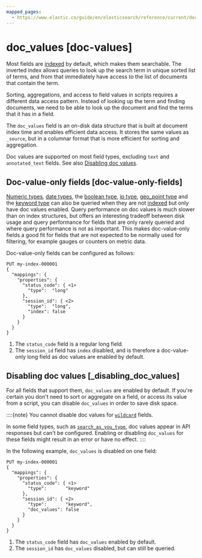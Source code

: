 ```yaml
---
mapped_pages:
  - https://www.elastic.co/guide/en/elasticsearch/reference/current/doc-values.html
---
```


# doc_values [doc-values]

Most fields are [indexed](/reference/elasticsearch/mapping-reference/mapping-index.md) by default, which makes them searchable. The inverted index allows queries to look up the search term in unique sorted list of terms, and from that immediately have access to the list of documents that contain the term.

Sorting, aggregations, and access to field values in scripts requires a different data access pattern. Instead of looking up the term and finding documents, we need to be able to look up the document and find the terms that it has in a field.

The `doc_values` field is an on-disk data structure that is built at document index time and enables efficient data access. It stores the same values as `_source`, but in a columnar format that is more efficient for sorting and aggregation. 

Doc values are supported on most field types, excluding `text` and `annotated_text` fields. See also [Disabling doc values](#_disabling_doc_values).

## Doc-value-only fields [doc-value-only-fields]

[Numeric types](/reference/elasticsearch/mapping-reference/number.md), [date types](/reference/elasticsearch/mapping-reference/date.md), the [boolean type](/reference/elasticsearch/mapping-reference/boolean.md), [ip type](/reference/elasticsearch/mapping-reference/ip.md), [geo_point type](/reference/elasticsearch/mapping-reference/geo-point.md) and the [keyword type](/reference/elasticsearch/mapping-reference/keyword.md) can also be queried when they are not [indexed](/reference/elasticsearch/mapping-reference/mapping-index.md) but only have doc values enabled. Query performance on doc values is much slower than on index structures, but offers an interesting tradeoff between disk usage and query performance for fields that are only rarely queried and where query performance is not as important. This makes doc-value-only fields a good fit for fields that are not expected to be normally used for filtering, for example gauges or counters on metric data.

Doc-value-only fields can be configured as follows:

```console
PUT my-index-000001
{
  "mappings": {
    "properties": {
      "status_code": { <1>
        "type":  "long"
      },
      "session_id": { <2>
        "type":  "long",
        "index": false
      }
    }
  }
}
```

1. The `status_code` field is a regular long field.
2. The `session_id` field has `index` disabled, and is therefore a doc-value-only long field as doc values are enabled by default.



## Disabling doc values [_disabling_doc_values]

For all fields that support them, `doc_values` are enabled by default. If you're certain you don't need to sort or aggregate on a field, or access its value from a script, you can disable `doc_values` in order to save disk space.

::::{note}
You cannot disable doc values for [`wildcard`](/reference/elasticsearch/mapping-reference/keyword.md#wildcard-field-type) fields.

In some field types, such as [`search_as_you_type`](/reference/elasticsearch/mapping-reference/search-as-you-type.md), doc values appear in API responses but can't be configured. Enabling or disabling `doc_values` for these fields might result in an error or have no effect.
::::

In the following example, `doc_values` is disabled on one field:

```console
PUT my-index-000001
{
  "mappings": {
    "properties": {
      "status_code": { <1>
        "type":       "keyword"
      },
      "session_id": { <2>
        "type":       "keyword",
        "doc_values": false
      }
    }
  }
}
```

1. The `status_code` field has `doc_values` enabled by default.
2. The `session_id` has `doc_values` disabled, but can still be queried.






